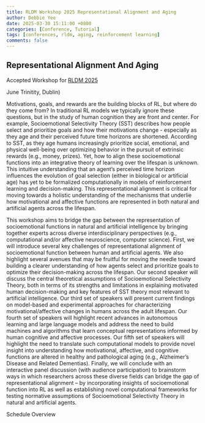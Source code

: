 ```yaml
---
title: RLDM Workshop 2025 Representational Alignment and Aging
author: Debbie Yee
date: 2025-03-30 15:11:00 +0800
categories: [Conference, Tutorial]
tags: [conferences, rldm, aging, reinforcement learning]
comments: false
---
```


## Representational Alignment And Aging

Accepted Workshop for [RLDM 2025](https://rldm.org/)

June Trinitity, Dublin)

Motivations, goals, and rewards are the building blocks of RL, but where do they come from? In traditional RL models we typically ignore these questions, but in the study of human cognition they are front and center. For example, Socioemotional Selectivity Theory (SST) describes how people select and prioritize goals and how their motivations change - especially as they age and their perceived future time horizons are shortened. According to SST, as they age humans increasingly prioritize social, emotional, and physical well-being over optimizing behavior in the pursuit of extrinsic rewards (e.g., money, prizes). Yet, how to align these socioemotional functions into an integrative theory of learning over the lifespan is unknown. This intuitive understanding that an agent’s perceived time horizon influences the evolution of goal selection (either in biological or artificial age) has yet to be formalized computationally in models of reinforcement learning and decision-making. This representational alignment is critical for moving towards a holistic understanding of the mechanisms that underlie how motivational and affective functions are represented in both natural and artificial agents across the lifespan. 

This workshop aims to bridge the gap between the representation of socioemotional functions in natural and artificial intelligence by bringing together experts across diverse interdisciplinary perspectives (e.g., computational and/or affective neuroscience, computer science). First, we will introduce several key challenges of representational alignment of socioemotional function between human and artificial agents. We also highlight several avenues that may be fruitful for moving the needle toward building a clearer understanding of how agents select and prioritize goals to optimize their decision-making across the lifespan. Our second speaker will discuss the central theoretical assumptions of Socioemotional Selectivity Theory, both in terms of its strengths and limitations in explaining motivated human decision-making and key features of SST theory most relevant to artificial intelligence. Our third set of speakers will present current findings on model-based and experimental approaches for characterizing motivational/affective changes in humans across the adult lifespan. Our fourth set of speakers will highlight recent advances in autonomous learning and large language models and address the need to build machines and algorithms that learn conceptual representations informed by human cognitive and affective processes. Our fifth set of speakers will highlight the need to translate such computational models to provide novel insight into understanding how motivational, affective, and cognitive functions are altered in healthy and pathological aging (e.g., Alzheimer’s Disease and Related Dementias). Finally, we will conclude with an interactive panel discussion (with audience participation) to brainstorm ways in which researchers across these diverse fields can bridge the gap of representational alignment – by incorporating insights of socioemotional function into RL as well as establishing novel computational frameworks for testing normative assumptions of Socioemotional Selectivity Theory in natural and artificial agents.

Schedule Overview

